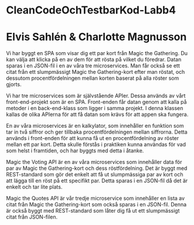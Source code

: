 # CleanCodeOchTestbarKod-Labb4
# Elvis Sahlén & Charlotte Magnusson

Vi har byggt en SPA som visar dig ett par kort från Magic the Gathering. Du kan välja att klicka på en av dem för att rösta på vilket du föredrar. Datan sparas i en JSON-fil i en av våra tre microservices. Man får också se ett citat från ett slumpmässigt Magic the Gathering-kort efter man röstat, och dessutom procentfördelningen mellan korten baserat på alla röster som gjorts.

Vi har tre microservices som är självstående APIer. Dessa används av vårt front-end-projekt som är en SPA. Front-enden får datan genom att kalla på metoder i en back-end-klass som ligger i samma projekt. I denna klassen kallas de olika APIerna för att få datan som krävs för att appen ska fungera.

En av våra microservices är en kalkylator, som innehåller en funktion som tar in två siffror och ger tillbaka procentfördelningen mellan siffrorna. Detta används i front-enden för att kunna få ut en procentfördelning av röster mellan ett par kort. Detta skulle förstås i praktiken kunna användas för vad som helst i framtiden, och har byggts med detta i åtanke.

Magic the Voting API är en av våra microservices som innehåller data för par av Magic the Gathering-kort och dess röstfördelning. Det är byggt med REST-standard som gör det enkelt att få ut slumpmässiga par av kort och att lägga till en röst på ett specifikt par. Detta sparas i en JSON-fil då det är enkelt och tar lite plats.

Magic the Quotes API är vår tredje microservice som innehåller en lista av citat från Magic the Gathering-kort som också sparas i en JSON-fil. Denna är också byggt med REST-standard som låter dig få ut ett slumpmässigt citat från JSON-filen.
